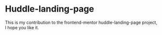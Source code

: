 # Huddle-landing-page
This is my contribution to the frontend-mentor huddle-landing-page project, I hope you like it.
